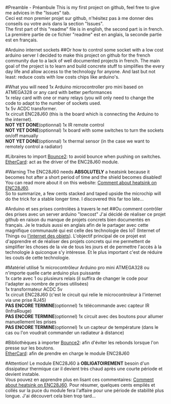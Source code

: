 #Preamble - Préambule
This is my first project on github, feel free to give me advices in the "Issues" tab. <br>
Ceci est mon premier projet sur github, n'hésitez pas à me donner des conseils ou votre avis dans la section "Issues". <br>
The first part of this "readme" file is in english, the second part is in french. <br>
La première partie de ce fichier "readme" est en anglais, la seconde partie est en français. <br>

#Arduino internet sockets
##Or how to control some socket with a low cost arduino server
I decided to make this project on github for the french community due to a lack of well documented projects in french. The main goal of the project is to learn and build concrete stuff to simplifies the every day life and allow access to the technology for anyone. And last but not least: reduce costs with low costs chips like arduino's.

#What you will need
1x Arduino microcontroller pro mini based on ATMEGA328 or any card with better performances <br>
1x relay card with one or many relays (you will only need to change the code to adapt to the number of sockets used. <br>
1x 5v ACDC transformer. <br>
1x circuit ENC28J60 (this is the board which is connecting the Arduino to the internet). <br>
**NOT YET DONE**(optionnal) 1x IR remote control <br>
**NOT YET DONE**(optionnal) 1x board with some switches to turn the sockets on/off manually <br>
**NOT YET DONE**(optionnal) 1x thermal sensor (in the case we want to remotely control a radiator) <br>

#Libraires to import 
[Bounce2](https://github.com/thomasfredericks/Bounce2): to avoid bounce when pushing on switches. <br>
[EtherCard](https://github.com/jcw/ethercard): act as the driver of the ENC28J60 module. <br>

#Warning
The ENC28J60 needs **ABSOLUTELY** a heatsink because it becomes hot after a short period of time and the shield becomes disabled! <br>
You can read more about it on this website: [Comment about heatsink on ENC28J60](http://nathanhein.com/2013/02/getting-arduino-online-with-an-enc28j60/#comment-1296). <br>
So to summarize, a few cents stacked and taped upside the microchip will do the trick for a stable longer time.
I discovered this far too late...

#Arduino et ses prises controlées à travers le net
##Ou comment contrôler des prises avec un server arduino "lowcost"
J'ai décidé de réaliser ce projet github en raison du manque de projets concrets bien documentés en français. Je le traduis aussi en anglais afin de le partager avec cette magnifique communauté qui est celle des technologie des IoT (Internet of Things ou [l'internet des objets](https://fr.wikipedia.org/wiki/Internet_des_objets)). L'objectif principal de ce projet est d'apprendre et de réaliser des projets concrets qui me permettent de simplifier les choses de la vie de tous les jours et de permettre l'accès à la technologie à quiconque s'y intéresse. Et le plus important c'est de réduire les couts de cette technologie.

#Matériel utilisé
1x microcontrôleur Arduino pro mini ATMEGA328 ou n'importe quelle carte arduino plus puissante <br>
1x carte avec 1 ou plusieurs relais (il suffira de changer le code pour l'adapter au nombre de prises utilisées) <br>
1x transformateur ACDC 5v <br> 
1x circuit ENC28J60 (c'est le circuit qui relie le microcontroleur à l'internet via une prise RJ45) <br>
**PAS ENCORE TERMINE**(optionnel) 1x télécommande avec capteur IR (InfraRouge) <br>
**PAS ENCORE TERMINE**(optionnel) 1x circuit avec des boutons pour allumer manuellement les prises <br>
**PAS ENCORE TERMINE**(optionnel) 1x un capteur de température (dans le cas ou l'on voudrait commander un radiateur à distance) <br>

#Bibliothèques à importer
[Bounce2](https://github.com/thomasfredericks/Bounce2): afin d'éviter les rebonds lorsque l'on presse sur les boutons. <br>
[EtherCard](https://github.com/jcw/ethercard): afin de prendre en charge le module ENC28J60

#Attention!
Le module ENC28J60 à **OBLIGATOIREMENT** besoin d'un dissipateur thermique car il devient très chaud après une courte période et devient instable. <br>
Vous pouvez en apprendre plus en lisant ces commentaires: [Comment about heatsink on ENC28J60](http://nathanhein.com/2013/02/getting-arduino-online-with-an-enc28j60/#comment-1296).
Pour résumer, quelques cents empilés et collés sur la puce du module fera l'affaire pour une période de stabilité plus longue.
J'ai découvert cela bien trop tard... 
